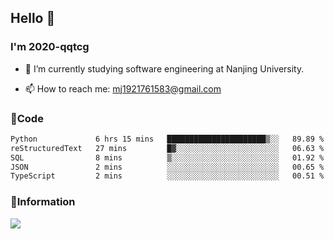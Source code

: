 ## Hello 👋


### I'm 2020-qqtcg

- 🔭 I’m currently studying software engineering at Nanjing University. 
<!-- - 🌱 I’m currently learning MLsys and -->
<!-- - 👯 I’m looking to collaborate on ... -->
<!-- - 🤔 I’m looking for help with ... -->
<!-- - 💬 Ask me about ... -->
- 📫 How to reach me: mj1921761583@gmail.com
<!-- - 😄 Pronouns: ... -->
<!-- - ⚡ Fun fact: ... -->

### 🌱Code
<!--START_SECTION:waka-->

```txt
Python             6 hrs 15 mins   ██████████████████████▒░░   89.89 %
reStructuredText   27 mins         █▓░░░░░░░░░░░░░░░░░░░░░░░   06.63 %
SQL                8 mins          ▒░░░░░░░░░░░░░░░░░░░░░░░░   01.92 %
JSON               2 mins          ░░░░░░░░░░░░░░░░░░░░░░░░░   00.65 %
TypeScript         2 mins          ░░░░░░░░░░░░░░░░░░░░░░░░░   00.51 %
```

<!--END_SECTION:waka-->

### 💬Information
![](https://github-readme-stats.vercel.app/api?username=2020-qqtcg&theme=buefy&hide_border=false)


<!-- <div align="center"> <img src="https://github-readme-activity-graph.vercel.app/graph?username=2020-qqtcg&theme=minimal" /> </div> -->



